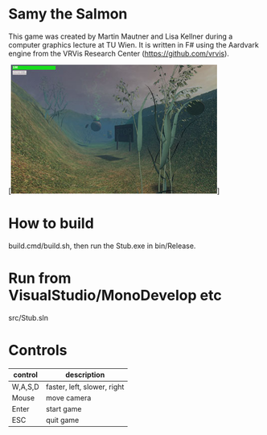 # Samy the Salmon
This game was created by Martin Mautner and Lisa Kellner during a computer graphics lecture at TU Wien. It is written in F# using the Aardvark engine from the VRVis Research Center (https://github.com/vrvis). 

[![](https://github.com/gnufu/SamyTheSalmon/blob/master/bin/resources/images/SamyTheSalmon.jpg)]

# How to build
build.cmd/build.sh, then run the Stub.exe in bin/Release.

# Run from VisualStudio/MonoDevelop etc
src/Stub.sln

# Controls
 control   | description
--- | ---
W,A,S,D	| faster, left, slower, right
Mouse	| move camera
Enter | start game
ESC | quit game
